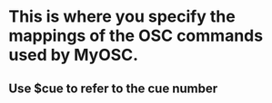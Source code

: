 # This is where you specify the mappings of the OSC commands used by MyOSC. 

## Use $cue to refer to the cue number
